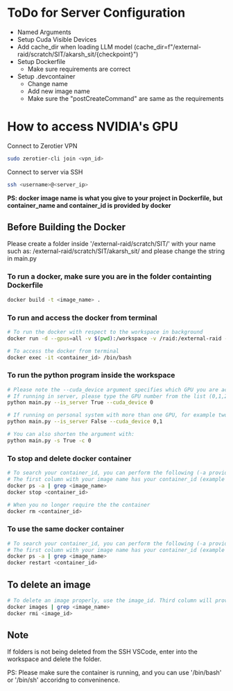 # ToDo for Server Configuration

- Named Arguments
- Setup Cuda Visible Devices
- Add cache_dir when loading LLM model (cache_dir=f"/external-raid/scratch/SIT/akarsh_sit/{checkpoint}")
- Setup Dockerfile
  - Make sure requirements are correct
- Setup .devcontainer
  - Change name
  - Add new image name
  - Make sure the "postCreateCommand" are same as the requirements


# How to access NVIDIA's GPU

Connect to Zerotier VPN
```bash
sudo zerotier-cli join <vpn_id>
```

Connect to server via SSH
```bash
ssh <username>@<server_ip>
```

**PS: docker image name is what you give to your project in Dockerfile, but container\_name and container\_id is provided by docker**

## Before Building the Docker
Please create a folder inside '/external-raid/scratch/SIT/' with your name such as: /external-raid/scratch/SIT/akarsh_sit/ and please change the string in main.py

### To run a docker, make sure you are in the folder containting Dockerfile
```bash
docker build -t <image_name> .
```

### To run and access the docker from terminal
```bash
# To run the docker with respect to the workspace in background
docker run -d --gpus=all -v $(pwd):/workspace -v /raid:/external-raid -w /workspace -e PYTHONUNBUFFERED=1 <image_name> tail -f /dev/null

# To access the docker from terminal
docker exec -it <container_id> /bin/bash
``` 

### To run the python program inside the workspace
```bash
# Please note the --cuda_device argument specifies which GPU you are accessing in the system
# If running in server, please type the GPU number from the list (0,1,2,3...), example --cuda_device 2
python main.py --is_server True --cuda_device 0

# If running on personal system with more than one GPU, for example two GPU
python main.py --is_server False --cuda_device 0,1

# You can also shorten the argument with:
python main.py -s True -c 0
```

### To stop and delete docker container
```bash
# To search your container_id, you can perform the following (-a provides result even if the docker is stopped).
# The first column with your image name has your container_id (example of container_id: 75984bc77751)
docker ps -a | grep <image_name>
docker stop <container_id> 

# When you no longer require the the container
docker rm <container_id> 
```

### To use the same docker container 
```bash
# To search your container_id, you can perform the following (-a provides result even if the docker is stopped).
# The first column with your image name has your container_id (example of container_id: 75984bc77751)
docker ps -a | grep <image_name>
docker restart <container_id>
```

## To delete an image
```bash
# To delete an image properly, use the image_id. Third column will provide you with the image_id (example of image_id: 624994aa8f5d)
docker images | grep <image_name>
docker rmi <image_id>
```

## Note
If folders is not being deleted from the SSH VSCode, enter into the workspace and delete the folder.

PS: Please make sure the container is running, and you can use '/bin/bash' or '/bin/sh' accoridng to conveninence.